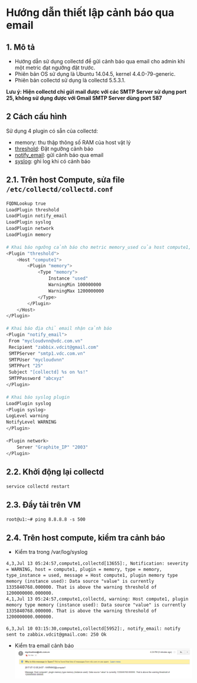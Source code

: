 # Hướng dẫn thiết lập cảnh báo qua email

## 1. Mô tả

- Hướng dẫn sử dụng collectd để gửi cảnh báo qua email cho admin khi một metric đạt ngưỡng đặt trước.
- Phiên bản OS sử dụng là Ubuntu 14.04.5, kernel 4.4.0-79-generic.
- Phiên bản collectd sử dụng là collectd 5.5.3.1.

**Lưu ý: Hiện collectd chỉ gửi mail được với các SMTP Server sử dụng port 25, không sử dụng được với Gmail SMTP Server dùng port 587**


## 2 Cách cấu hình
Sử dụng 4 plugin có sẵn của collectd:
 - memory: thu thập thông số RAM của host vật lý
 - [threshold](plugins/threshold_plugin.md): Đặt ngưỡng cảnh báo
 - [notify_email](plugins/notify_email_plugin.md): gửi cảnh báo qua email
 - [syslog](plugins/syslog_plugin.md): ghi log khi có cảnh báo

## 2.1. Trên host Compute, sửa file `/etc/collectd/collectd.conf`

```sh
FQDNLookup true
LoadPlugin threshold
LoadPlugin notify_email
LoadPlugin syslog
LoadPlugin network
LoadPlugin memory

# Khai báo ngưỡng cảnh báo cho metric memory_used của host compute1, đơn vị là bytes
<Plugin "threshold"> 
    <Host "compute1">
        <Plugin "memory">
            <Type "memory">
                Instance "used"
                WarningMin 100000000
                WarningMax 1200000000
            </Type>
        </Plugin>
    </Host>
</Plugin>

# Khai báo địa chỉ email nhận cảnh báo
<Plugin "notify_email">
 From "mycloudvnn@vdc.com.vn"
 Recipient "zabbix.vdcit@gmail.com"
 SMTPServer "smtp1.vdc.com.vn"
 SMTPUser "mycloudvnn"
 SMTPPort "25"
 Subject "[collectd] %s on %s!"
 SMTPPassword "abcxyz"
</Plugin>

# Khai báo syslog plugin
LoadPlugin syslog
<Plugin syslog>
LogLevel warning
NotifyLevel WARNING
</Plugin>

<Plugin network>
    Server "Graphite_IP" "2003"
</Plugin>

```

## 2.2. Khởi động lại collectd
`service collectd restart`

## 2.3. Đẩy tải trên VM 
`root@u1:~# ping 8.8.8.8 -s 500`

## 2.4. Trên host compute, kiểm tra cảnh báo
- Kiểm tra trong /var/log/syslog
```
4,3,Jul 13 05:24:57,compute1,collectd[13655]:, Notification: severity = WARNING, host = compute1, plugin = memory, type = memory, type_instance = used, message = Host compute1, plugin memory type memory (instance used): Data source "value" is currently 1335840768.000000. That is above the warning threshold of 1200000000.000000.
4,1,Jul 13 05:24:57,compute1,collectd, warning: Host compute1, plugin memory type memory (instance used): Data source "value" is currently 1335840768.000000. That is above the warning threshold of 1200000000.000000.

6,3,Jul 10 03:15:30,compute1,collectd[5952]:, notify_email: notify sent to zabbix.vdcit@gmail.com: 250 Ok
```

- Kiểm tra email cảnh báo
![notify_email](../images/notify_email/notify_email_2.png)

